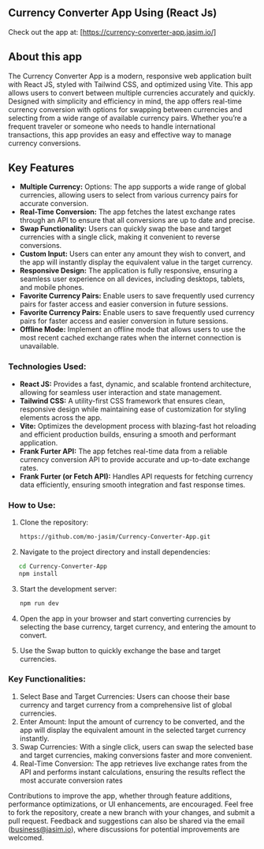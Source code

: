 ## Currency Converter App Using (React Js)

Check out the app at: [https://currency-converter-app.jasim.io/]

## About this app
The Currency Converter App is a modern, responsive web application built with React JS, styled with Tailwind CSS, and optimized using Vite. This app allows users to convert between multiple currencies accurately and quickly. Designed with simplicity and efficiency in mind, the app offers real-time currency conversion with options for swapping between currencies and selecting from a wide range of available currency pairs. Whether you’re a frequent traveler or someone who needs to handle international transactions, this app provides an easy and effective way to manage currency conversions.

## Key Features
- **Multiple Currency:** Options: The app supports a wide range of global currencies, allowing users to select from various currency pairs for accurate conversion.
- **Real-Time Conversion:** The app fetches the latest exchange rates through an API to ensure that all conversions are up to date and precise.
- **Swap Functionality:** Users can quickly swap the base and target currencies with a single click, making it convenient to reverse conversions.
- **Custom Input:** Users can enter any amount they wish to convert, and the app will instantly display the equivalent value in the target currency.
- **Responsive Design:** The application is fully responsive, ensuring a seamless user experience on all devices, including desktops, tablets, and mobile phones.
- **Favorite Currency Pairs:** Enable users to save frequently used currency pairs for faster access and easier conversion in future sessions.
- **Favorite Currency Pairs:** Enable users to save frequently used currency pairs for faster access and easier conversion in future sessions.
- **Offline Mode:** Implement an offline mode that allows users to use the most recent cached exchange rates when the internet connection is unavailable.

### Technologies Used:

- **React JS:** Provides a fast, dynamic, and scalable frontend architecture, allowing for seamless user interaction and state management.
- **Tailwind CSS:** A utility-first CSS framework that ensures clean, responsive design while maintaining ease of customization for styling elements across the app.
- **Vite:** Optimizes the development process with blazing-fast hot reloading and efficient production builds, ensuring a smooth and performant application.
- **Frank Furter API:** The app fetches real-time data from a reliable currency conversion API to provide accurate and up-to-date exchange rates.
- **Frank Furter (or Fetch API):** Handles API requests for fetching currency data efficiently, ensuring smooth integration and fast response times.

### How to Use:
1. Clone the repository:
   ```bash
   https://github.com/mo-jasim/Currency-Converter-App.git
   ```

2. Navigate to the project directory and install dependencies:
```bash
   cd Currency-Converter-App
   npm install
```

3. Start the development server:
   ```bash
   npm run dev
   ```

4. Open the app in your browser and start converting currencies by selecting the base currency, target currency, and entering the amount to convert.
5. Use the Swap button to quickly exchange the base and target currencies.

### Key Functionalities:
1. Select Base and Target Currencies: Users can choose their base currency and target currency from a comprehensive list of global currencies.
2. Enter Amount: Input the amount of currency to be converted, and the app will display the equivalent amount in the selected target currency instantly.
3. Swap Currencies: With a single click, users can swap the selected base and target currencies, making conversions faster and more convenient.
4. Real-Time Conversion: The app retrieves live exchange rates from the API and performs instant calculations, ensuring the results reflect the most accurate conversion rates

Contributions to improve the app, whether through feature additions, performance optimizations, or UI enhancements, are encouraged. Feel free to fork the repository, create a new branch with your changes, and submit a pull request. Feedback and suggestions can also be shared via the email (business@jasim.io), where discussions for potential improvements are welcomed.
